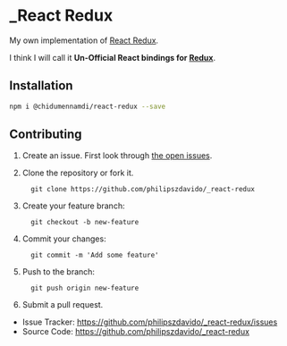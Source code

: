 # _React Redux

My own implementation of [React Redux](https://github.com/reactjs/react-redux).

I think I will call it __Un-Official React bindings for [Redux](https://github.com/reactjs/redux)__.

## Installation

```sh
npm i @chidumennamdi/react-redux --save
```

## Contributing
1. Create an issue. First look through [the open issues](https://github.com/philipszdavido/_react-redux/issues).
1. Clone the repository or fork it.

         git clone https://github.com/philipszdavido/_react-redux


1. Create your feature branch:

         git checkout -b new-feature

1. Commit your changes:

         git commit -m 'Add some feature'

1. Push to the branch:

         git push origin new-feature

1. Submit a pull request.

- Issue Tracker: https://github.com/philipszdavido/_react-redux/issues
- Source Code: https://github.com/philipszdavido/_react-redux